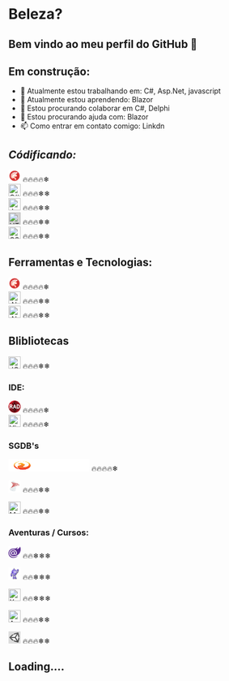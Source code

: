 # Beleza?
## Bem vindo ao meu perfil do GitHub 👋

## Em construção:
- 🔭 Atualmente estou trabalhando em: C#, Asp.Net, javascript
- 🌱 Atualmente estou aprendendo: Blazor
- 👯 Estou procurando colaborar em C#, Delphi
- 🤔 Estou procurando ajuda com: Blazor
- 📫 Como entrar em contato comigo: Linkdn


<link rel="stylesheet" href="https://cdn.jsdelivr.net/gh/devicons/devicon@v2.15.1/devicon.min.css">         

## _Códificando:_
  <img src="https://github.com/marcel0liveira/marcel0liveira/blob/main/icons8-delphi.svg" width="24" height="24" title="Delphi 7, XE"/> 🔥🔥🔥🔥❄  
  <img src="https://cdn.jsdelivr.net/gh/devicons/devicon/icons/csharp/csharp-original.svg" width="24" height="24" title="C#"/> 🔥🔥🔥❄❄  
  <img src="https://cdn.jsdelivr.net/gh/devicons/devicon/icons/javascript/javascript-original.svg" width="24" height="24" title="Javascript"/> 🔥🔥🔥❄❄  
  <img src="https://cdn.jsdelivr.net/gh/devicons/devicon/icons/html5/html5-original-wordmark.svg" width="24" height="24" title="HTML5" style="background-color: lightgray"/> 🔥🔥🔥❄❄  
  <img src="https://cdn.jsdelivr.net/gh/devicons/devicon/icons/css3/css3-original-wordmark.svg" width="24" height="24" title="CSS"/> 🔥🔥🔥❄❄  


## Ferramentas e Tecnologias:
  <img src="https://github.com/marcel0liveira/marcel0liveira/blob/main/icons8-delphi.svg" width="24" height="24" title="Delphi 7, XE"/> 🔥🔥🔥🔥❄  
  <img src="https://cdn.jsdelivr.net/gh/devicons/devicon/icons/dot-net/dot-net-original.svg" width="24" height="24" title=".NET"/> 🔥🔥🔥❄❄  
  <img src="https://cdn.jsdelivr.net/gh/devicons/devicon/icons/dotnetcore/dotnetcore-original.svg" width="24" height="24" title=".NET Core"/> 🔥🔥🔥❄❄ 


## Blibliotecas
  <img src="https://cdn.jsdelivr.net/gh/devicons/devicon/icons/jquery/jquery-plain-wordmark.svg" width="24" height="24" Title="JQuery"/> 🔥🔥🔥❄❄ 

          
### IDE:
  <img src="https://github.com/marcel0liveira/marcel0liveira/blob/main/rad-studio-logo-128.webp" width="24" height="24" title="RAD Studio"/> 🔥🔥🔥🔥❄  
  <img src="https://cdn.jsdelivr.net/gh/devicons/devicon/icons/visualstudio/visualstudio-plain.svg" width="24" height="24" title="Visual Studio"/> 🔥🔥🔥🔥❄    


### SGDB's
  <img src="https://github.com/marcel0liveira/marcel0liveira/blob/main/firebird.png" width="160" height="24" title="FIREBIRD"/> 🔥🔥🔥🔥❄
  
  <img src="https://github.com/marcel0liveira/marcel0liveira/blob/main/icons8-microsoft-sql-server.svg" width="24" height="24" style="background-color: lightgray" title="SQL Server"/> 🔥🔥🔥❄❄
  
  <img src="https://cdn.jsdelivr.net/gh/devicons/devicon/icons/mysql/mysql-original.svg" width="24" height="24" title="MySQL"/> 🔥🔥🔥❄❄  


### Aventuras / Cursos:
<img src="https://github.com/marcel0liveira/marcel0liveira/blob/main/R.png" width="24" height="24" title="BLAZOR"/> 🔥🔥❄❄❄

<img src="https://github.com/marcel0liveira/marcel0liveira/blob/main/shadow-1024x935.png" width="24" height="24" title="MAUI"/> 🔥🔥❄❄❄

<img src="https://cdn.jsdelivr.net/gh/devicons/devicon/icons/xamarin/xamarin-original.svg" width="24" height="24" title="Xamarim"/> 🔥🔥❄❄❄

<img src="https://cdn.jsdelivr.net/gh/devicons/devicon/icons/azure/azure-original.svg" width="24" height="24" title="Azure"/> 🔥🔥🔥❄❄

<img src="https://github.com/marcel0liveira/marcel0liveira/blob/main/icons8-unidade.svg" width="24" height="24" style="background-color: lightgray" title="Unity"/> 🔥🔥🔥❄❄

          
  
            
## Loading....



<!--
### ...Loading, Olá 👋
**marcel0liveira/marcel0liveira** is a ✨ _special_ ✨ repository because its `README.md` (this file) appears on your GitHub profile.

Here are some ideas to get you started:

- 🔭 I’m currently working on ...
- 🌱 I’m currently learning ...
- 👯 I’m looking to collaborate on ...
- 🤔 I’m looking for help with ...
- 💬 Ask me about ...
- 📫 How to reach me: ...
- 😄 Pronouns: ...
- ⚡ Fun fact: ...
-->
